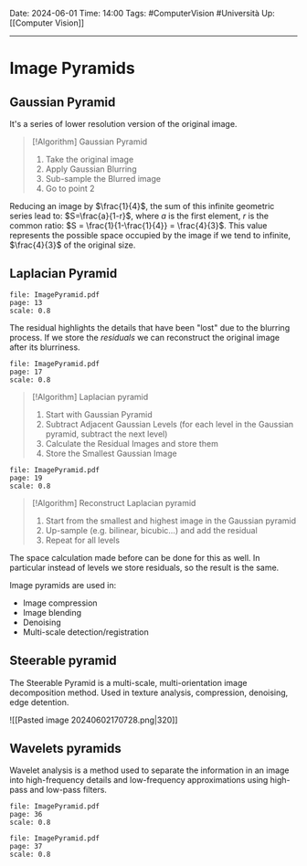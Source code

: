 Date: 2024-06-01
Time: 14:00
Tags: #ComputerVision #Università 
Up: [[Computer Vision]]

---
# Image Pyramids

## Gaussian Pyramid

It's a series of lower resolution version of the original image. 

>[!Algorithm] Gaussian Pyramid
>1. Take the original image
>2. Apply Gaussian Blurring
>3. Sub-sample the Blurred image
>4. Go to point 2

Reducing an image by $\frac{1}{4}$, the sum of this infinite geometric series lead to: $S=\frac{a}{1-r}$, where $a$ is the first element, $r$ is the common ratio: $S = \frac{1}{1-\frac{1}{4}} = \frac{4}{3}$. This value represents the possible space occupied by the image if we tend to infinite, $\frac{4}{3}$ of the original size.

## Laplacian Pyramid

```slide-note 
file: ImagePyramid.pdf 
page: 13
scale: 0.8
```

The residual highlights the details that have been "lost" due to the blurring process.
If we store the *residuals* we can reconstruct the original image after its blurriness.

```slide-note 
file: ImagePyramid.pdf 
page: 17
scale: 0.8
```

>[!Algorithm] Laplacian pyramid
>1. Start with Gaussian Pyramid
>2. Subtract Adjacent Gaussian Levels (for each level in the Gaussian pyramid, subtract the next level)
>3. Calculate the Residual Images and store them
>4. Store the Smallest Gaussian Image


```slide-note 
file: ImagePyramid.pdf 
page: 19
scale: 0.8
```

>[!Algorithm] Reconstruct Laplacian pyramid
>1. Start from the smallest and highest image in the Gaussian pyramid
>2. Up-sample (e.g. bilinear, bicubic...) and add the residual
>3. Repeat for all levels

The space calculation made before can be done for this as well. In particular instead of levels we store residuals, so the result is the same.

Image pyramids are used in: 
- Image compression
- Image blending
- Denoising
- Multi-scale detection/registration

## Steerable pyramid

The Steerable Pyramid is a multi-scale, multi-orientation image decomposition method. Used in texture analysis, compression, denoising, edge detention. 

![[Pasted image 20240602170728.png|320]]

## Wavelets pyramids

Wavelet analysis is a method used to separate the information in an image into high-frequency details and low-frequency approximations using high-pass and low-pass filters.

```slide-note 
file: ImagePyramid.pdf 
page: 36
scale: 0.8
```
```slide-note 
file: ImagePyramid.pdf 
page: 37
scale: 0.8
```
